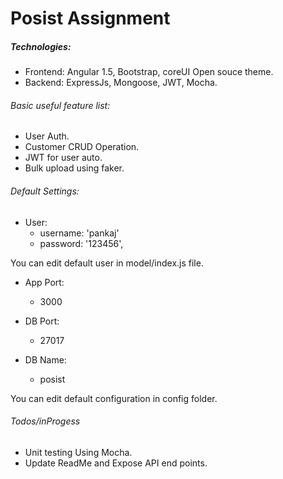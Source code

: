 # Posist Assignment

##### Technologies:
* Frontend: Angular 1.5, Bootstrap, coreUI Open souce theme.
 * Backend: ExpressJs, Mongoose, JWT, Mocha.

###### Basic useful feature list:
 * User Auth.
 * Customer CRUD Operation.
 * JWT for user auto.
 * Bulk upload using faker.

###### Default Settings:
- User:
  * username: 'pankaj'
  * password: '123456',

You can edit default user in model/index.js file.

- App Port:
  * 3000

- DB Port: 
   * 27017

- DB Name:
   * posist

You can edit default configuration in config folder.
 
 
###### Todos/inProgess
- Unit testing Using Mocha.
- Update ReadMe and Expose API end points.



